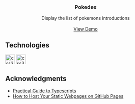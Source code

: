 <div align="center">
  <h3 align="center">Pokedex</h3>

  <p align="center">
    Display the list of pokemons introductions
    <br />
    <br />
    <a href="https://samkahchiin.github.io/pokedex/">View Demo</a>
  </p>
</div>

## Technologies

<p align="left">
  <img src="https://miro.medium.com/max/318/1*p1TndLk3UsGPBsM7qHPZIw.png" alt="css3" width="30" height="30"/>
  <img src="https://www.flaticon.com/free-icon/typescript_919832" alt="css3" width="30" height="30"/>
</p>

## Acknowledgments

- [Practical Guide to Typescripts](https://www.ibrahima-ndaw.com/blog/a-practical-guide-to-typescript/#build-a-pokedex-app-using-typescript)
- [How to Host Your Static Webpages on GitHub Pages](https://app.pluralsight.com/guides/how-to-host-your-static-webpages-on-github-pages)
